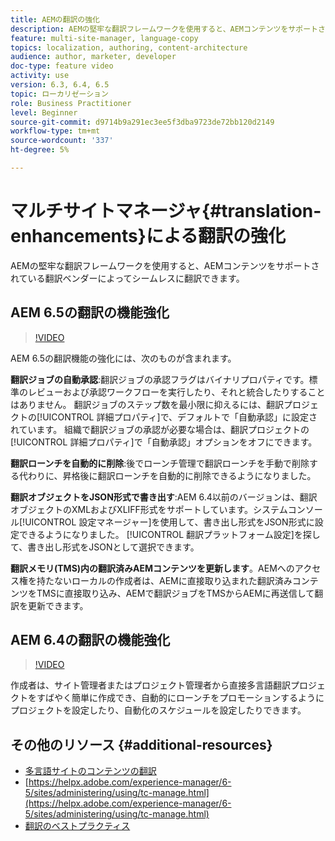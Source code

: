 ```yaml
---
title: AEMの翻訳の強化
description: AEMの堅牢な翻訳フレームワークを使用すると、AEMコンテンツをサポートされている翻訳ベンダーによってシームレスに翻訳できます。 最新の機能強化について説明します。
feature: multi-site-manager, language-copy
topics: localization, authoring, content-architecture
audience: author, marketer, developer
doc-type: feature video
activity: use
version: 6.3, 6.4, 6.5
topic: ローカリゼーション
role: Business Practitioner
level: Beginner
source-git-commit: d9714b9a291ec3ee5f3dba9723de72bb120d2149
workflow-type: tm+mt
source-wordcount: '337'
ht-degree: 5%

---
```



# マルチサイトマネージャ{#translation-enhancements}による翻訳の強化

AEMの堅牢な翻訳フレームワークを使用すると、AEMコンテンツをサポートされている翻訳ベンダーによってシームレスに翻訳できます。

## AEM 6.5の翻訳の機能強化

>[!VIDEO](https://video.tv.adobe.com/v/27405?quality=9&learn=on)

AEM 6.5の翻訳機能の強化には、次のものが含まれます。

**翻訳ジョブの自動承認**:翻訳ジョブの承認フラグはバイナリプロパティです。標準のレビューおよび承認ワークフローを実行したり、それと統合したりすることはありません。 翻訳ジョブのステップ数を最小限に抑えるには、翻訳プロジェクトの[!UICONTROL 詳細プロパティ]で、デフォルトで「自動承認」に設定されています。 組織で翻訳ジョブの承認が必要な場合は、翻訳プロジェクトの[!UICONTROL 詳細プロパティ]で「自動承認」オプションをオフにできます。

**翻訳ローンチを自動的に削除**:後でローンチ管理で翻訳ローンチを手動で削除する代わりに、昇格後に翻訳ローンチを自動的に削除できるようになりました。

**翻訳オブジェクトをJSON形式で書き出す**:AEM 6.4以前のバージョンは、翻訳オブジェクトのXMLおよびXLIFF形式をサポートしています。システムコンソール[!UICONTROL 設定マネージャー]を使用して、書き出し形式をJSON形式に設定できるようになりました。 [!UICONTROL 翻訳プラットフォーム設定]を探して、書き出し形式をJSONとして選択できます。

**翻訳メモリ(TMS)内の翻訳済みAEMコンテンツを更新します**。AEMへのアクセス権を持たないローカルの作成者は、AEMに直接取り込まれた翻訳済みコンテンツをTMSに直接取り込み、AEMで翻訳ジョブをTMSからAEMに再送信して翻訳を更新できます。

## AEM 6.4の翻訳の機能強化

>[!VIDEO](https://video.tv.adobe.com/v/21309?quality=9&learn=on)

作成者は、サイト管理者またはプロジェクト管理者から直接多言語翻訳プロジェクトをすばやく簡単に作成でき、自動的にローンチをプロモーションするようにプロジェクトを設定したり、自動化のスケジュールを設定したりできます。

## その他のリソース {#additional-resources}

* [多言語サイトのコンテンツの翻訳](https://helpx.adobe.com/jp/experience-manager/6-5/sites/administering/using/translation.html)
* [https://helpx.adobe.com/experience-manager/6-5/sites/administering/using/tc-manage.html](https://helpx.adobe.com/experience-manager/6-5/sites/administering/using/tc-manage.html)
* [翻訳のベストプラクティス](https://helpx.adobe.com/experience-manager/6-5/sites/administering/using/tc-bp.html)